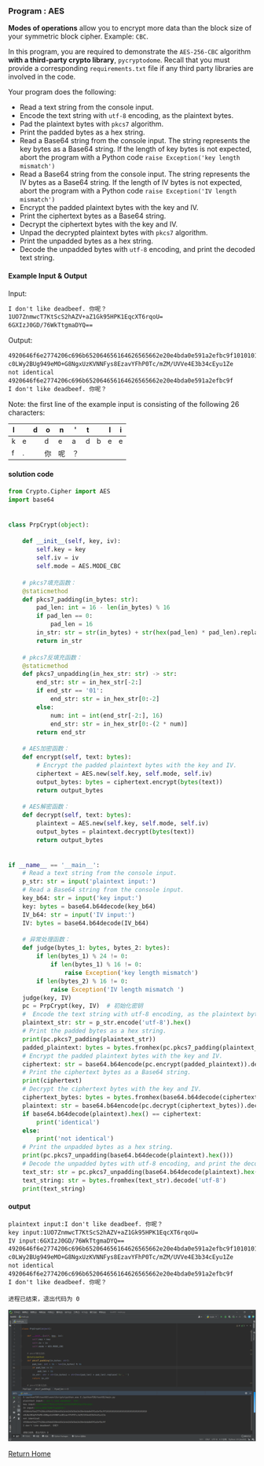 ﻿### Program : AES

**Modes of operations** allow you to encrypt more data than the block size of your symmetric block cipher. Example: `CBC`.

In this program, you are required to demonstrate the `AES-256-CBC` algorithm **with a third-party crypto library**, `pycryptodome`. Recall that you must provide a corresponding `requirements.txt` file if any third party libraries are involved in the code.

Your program does the following:

- Read a text string from the console input.
- Encode the text string with `utf-8` encoding, as the plaintext bytes.
- Pad the plaintext bytes with `pkcs7` algorithm.
- Print the padded bytes as a hex string.
- Read a Base64 string from the console input. The string represents the key bytes as a Base64 string. If the length of key bytes is not expected, abort the program with a Python code `raise Exception('key length mismatch')`
- Read a Base64 string from the console input. The string represents the IV bytes as a Base64 string. If the length of IV bytes is not expected, abort the program with a Python code `raise Exception('IV length mismatch')`
- Encrypt the padded plaintext bytes with the key and IV.
- Print the ciphertext bytes as a Base64 string.
- Decrypt the ciphertext bytes with the key and IV.
- Unpad the decrypted plaintext bytes with `pkcs7` algorithm.
- Print the unpadded bytes as a hex string.
- Decode the unpadded bytes with `utf-8` encoding, and print the decoded text string.

#### Example Input & Output

Input:

```txt
I don't like deadbeef. 你呢？
1UO7ZnmwcT7KtScS2hAZV+aZ1Gk95HPK1EqcXT6rqoU=
6GXIzJ0GD/76WkTtgmaDYQ==
```

Output:

```txt
4920646f6e2774206c696b652064656164626565662e20e4bda0e591a2efbc9f10101010101010101010101010101010
c0LWy2BUg949eMO+G8NgxUzKVNNFys8EzavYFhP0Tc/mZM/UVVe4E3b34cEyu1Ze
not identical
4920646f6e2774206c696b652064656164626565662e20e4bda0e591a2efbc9f
I don't like deadbeef. 你呢？
```

Note: the first line of the example input is consisting of the following 26 characters:

| I    |      | d    | o    | n    | '    | t    |      | l    | i    |
| ---- | ---- | ---- | ---- | ---- | ---- | ---- | ---- | ---- | ---- |
| k    | e    |      | d    | e    | a    | d    | b    | e    | e    |
| f    | .    |      | 你   | 呢   | ？   |      |      |      |      |

#### solution code

```python
from Crypto.Cipher import AES
import base64


class PrpCrypt(object):

    def __init__(self, key, iv):
        self.key = key
        self.iv = iv
        self.mode = AES.MODE_CBC

    # pkcs7填充函数：
    @staticmethod
    def pkcs7_padding(in_bytes: str):
        pad_len: int = 16 - len(in_bytes) % 16
        if pad_len == 0:
            pad_len = 16
        in_str: str = str(in_bytes) + str(hex(pad_len) * pad_len).replace('0x', '')
        return in_str

    # pkcs7反填充函数：
    @staticmethod
    def pkcs7_unpadding(in_hex_str: str) -> str:
        end_str: str = in_hex_str[-2:]
        if end_str == '01':
            end_str: str = in_hex_str[0:-2]
        else:
            num: int = int(end_str[-2:], 16)
            end_str: str = in_hex_str[0:-(2 * num)]
        return end_str

    # AES加密函数：
    def encrypt(self, text: bytes):
        # Encrypt the padded plaintext bytes with the key and IV.
        ciphertext = AES.new(self.key, self.mode, self.iv)
        output_bytes: bytes = ciphertext.encrypt(bytes(text))
        return output_bytes

    # AES解密函数：
    def decrypt(self, text: bytes):
        plaintext = AES.new(self.key, self.mode, self.iv)
        output_bytes = plaintext.decrypt(bytes(text))
        return output_bytes


if __name__ == '__main__':
    # Read a text string from the console input.
    p_str: str = input('plaintext input:')
    # Read a Base64 string from the console input.
    key_b64: str = input('key input:')
    key: bytes = base64.b64decode(key_b64)
    IV_b64: str = input('IV input:')
    IV: bytes = base64.b64decode(IV_b64)

    # 异常处理函数：
    def judge(bytes_1: bytes, bytes_2: bytes):
        if len(bytes_1) % 24 != 0:
            if len(bytes_1) % 16 != 0:
                raise Exception('key length mismatch')
        if len(bytes_2) % 16 != 0:
            raise Exception('IV length mismatch ')
    judge(key, IV)
    pc = PrpCrypt(key, IV)  # 初始化密钥
    #  Encode the text string with utf-8 encoding, as the plaintext bytes.
    plaintext_str: str = p_str.encode('utf-8').hex()
    # Print the padded bytes as a hex string.
    print(pc.pkcs7_padding(plaintext_str))
    padded_plaintext: bytes = bytes.fromhex(pc.pkcs7_padding(plaintext_str))
    # Encrypt the padded plaintext bytes with the key and IV.
    ciphertext: str = base64.b64encode(pc.encrypt(padded_plaintext)).decode('utf-8')
    # Print the ciphertext bytes as a Base64 string.
    print(ciphertext)
    # Decrypt the ciphertext bytes with the key and IV.
    ciphertext_bytes: bytes = bytes.fromhex(base64.b64decode(ciphertext).hex())
    plaintext: str = base64.b64encode(pc.decrypt(ciphertext_bytes)).decode('utf-8')
    if base64.b64decode(plaintext).hex() == ciphertext:
        print('identical')
    else:
        print('not identical')
    # Print the unpadded bytes as a hex string.
    print(pc.pkcs7_unpadding(base64.b64decode(plaintext).hex()))
    # Decode the unpadded bytes with utf-8 encoding, and print the decoded text string.
    text_str: str = pc.pkcs7_unpadding(base64.b64decode(plaintext).hex())
    text_string: str = bytes.fromhex(text_str).decode('utf-8')
    print(text_string)
```


#### output

```txt
plaintext input:I don't like deadbeef. 你呢？
key input:1UO7ZnmwcT7KtScS2hAZV+aZ1Gk95HPK1EqcXT6rqoU=
IV input:6GXIzJ0GD/76WkTtgmaDYQ==
4920646f6e2774206c696b652064656164626565662e20e4bda0e591a2efbc9f10101010101010101010101010101010
c0LWy2BUg949eMO+G8NgxUzKVNNFys8EzavYFhP0Tc/mZM/UVVe4E3b34cEyu1Ze
not identical
4920646f6e2774206c696b652064656164626565662e20e4bda0e591a2efbc9f
I don't like deadbeef. 你呢？

进程已结束，退出代码为 0
```
![](https://raw.githubusercontent.com/timerring/picgo/master/picbed/image-20230127185440239.png)



[Return Home](https://github.com/timerring/cryptography-codebase)
